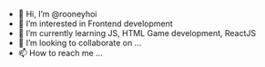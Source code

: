 - 👋 Hi, I’m @rooneyhoi
- 👀 I’m interested in Frontend development 
- 🌱 I’m currently learning JS, HTML Game development, ReactJS
- 💞️ I’m looking to collaborate on ...
- 📫 How to reach me ...

<!---
rooneyhoi/rooneyhoi is a ✨ special ✨ repository because its `README.md` (this file) appears on your GitHub profile.
You can click the Preview link to take a look at your changes.
--->
